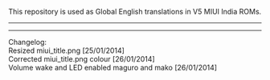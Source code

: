 This repository is used as Global English translations in V5 MIUI India ROMs.

---------------------------------------------------------------------------------------------

---------------------------------------------------------------------------------------------

Changelog:<br>
Resized miui_title.png [25/01/2014]<br>
Corrected miui_title.png colour [26/01/2014]<br>
Volume wake and LED enabled maguro and mako [26/01/2014]
